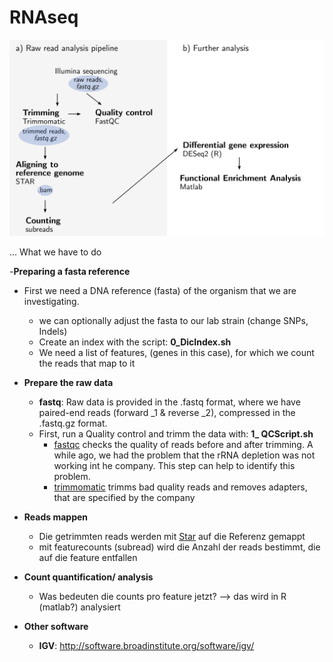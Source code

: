 # RNAseq

![alt text](RNApipeline.png)


... What we have to do


-**Preparing a fasta reference**
  - First we need a DNA reference (fasta) of the organism that we are investigating. 
    - we can optionally adjust the fasta to our lab strain (change SNPs, Indels)
    - Create an index with the script: **0_DicIndex.sh**
    - We need a list of features, (genes in this case), for which we count the reads that map to it

- **Prepare the raw data**
  - **fastq**: Raw data is provided in the .fastq format, where we have paired-end reads (forward _1 & reverse _2), compressed in the .fastq.gz format.  
  - First, run a Quality control and trimm the data with: **1_ QCScript.sh**
    - [fastqc](https://www.bioinformatics.babraham.ac.uk/projects/fastqc/) checks the quality of reads before and after trimming. A while ago, we had the problem that the rRNA depletion was not working int he company. This step can help to identify this problem.
    - [trimmomatic](http://www.usadellab.org/cms/?page=trimmomatic) trimms bad quality reads and removes adapters, that are specified by the company
       

- **Reads mappen**
  - Die getrimmten reads werden mit [Star](https://github.com/alexdobin/STAR) auf die Referenz gemappt
  - mit featurecounts (subread) wird die Anzahl der reads bestimmt, die auf die feature entfallen
  
- **Count quantification/ analysis**
  - Was bedeuten die counts pro feature jetzt? --> das wird in R (matlab?) analysiert 
  
  
- **Other software**
  - **IGV**: http://software.broadinstitute.org/software/igv/

